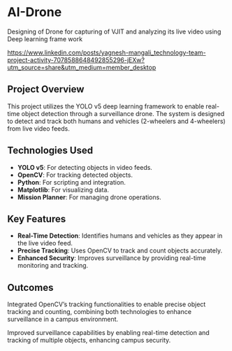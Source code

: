 # AI-Drone
Designing of Drone for capturing of VJIT and analyzing its live video using Deep learning frame work

https://www.linkedin.com/posts/yagnesh-mangali_technology-team-project-activity-7078588648492855296-jEXw?utm_source=share&utm_medium=member_desktop

## Project Overview

This project utilizes the YOLO v5 deep learning framework to enable real-time object detection through a surveillance drone. The system is designed to detect and track both humans and vehicles (2-wheelers and 4-wheelers) from live video feeds.

## Technologies Used

- **YOLO v5**: For detecting objects in video feeds.
- **OpenCV**: For tracking detected objects.
- **Python**: For scripting and integration.
- **Matplotlib**: For visualizing data.
- **Mission Planner**: For managing drone operations.

## Key Features

- **Real-Time Detection**: Identifies humans and vehicles as they appear in the live video feed.
- **Precise Tracking**: Uses OpenCV to track and count objects accurately.
- **Enhanced Security**: Improves surveillance by providing real-time monitoring and tracking.

## Outcomes

Integrated OpenCV’s tracking functionalities to enable precise object tracking and counting, combining both technologies to enhance surveillance in a campus environment.

Improved surveillance capabilities by enabling real-time detection and tracking of multiple objects, enhancing campus security.
